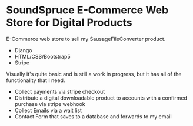 
# SoundSpruce E-Commerce Web Store for Digital Products
E-Commerce web store to sell my SausageFileConverter product.
* Django
* HTML/CSS/Bootstrap5
* Stripe

Visually it's quite basic and is still a work in progress, but it has all of the functionality that I need.
* Collect payments via stripe checkout
* Distribute a digital downloadable product to accounts with a confirmed purchase via stripe webhook
* Collect Emails via a wait list
* Contact Form that saves to a database and forwards to my email

